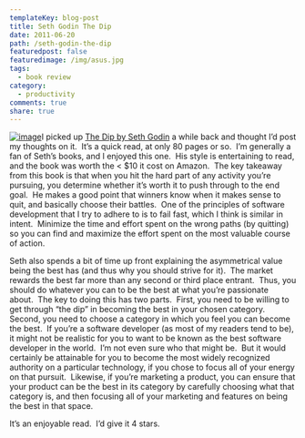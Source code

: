 ```yaml
---
templateKey: blog-post
title: Seth Godin The Dip
date: 2011-06-20
path: /seth-godin-the-dip
featuredpost: false
featuredimage: /img/asus.jpg
tags:
  - book review
category:
  - productivity
comments: true
share: true
---
```


[![image](/img/image_3_book.png "image")](http://t.co/T6Cw3Zz)I picked up [The Dip by Seth Godin](http://t.co/T6Cw3Zz) a while back and thought I’d post my thoughts on it.  It’s a quick read, at only 80 pages or so.  I’m generally a fan of Seth’s books, and I enjoyed this one.  His style is entertaining to read, and the book was worth the < $10 it cost on Amazon.  The key takeaway from this book is that when you hit the hard part of any activity you’re pursuing, you determine whether it’s worth it to push through to the end goal.  He makes a good point that winners know when it makes sense to quit, and basically choose their battles.  One of the principles of software development that I try to adhere to is to fail fast, which I think is similar in intent.  Minimize the time and effort spent on the wrong paths (by quitting) so you can find and maximize the effort spent on the most valuable course of action.

Seth also spends a bit of time up front explaining the asymmetrical value being the best has (and thus why you should strive for it).  The market rewards the best far more than any second or third place entrant.  Thus, you should do whatever you can to be the best at what you’re passionate about.  The key to doing this has two parts.  First, you need to be willing to get through “the dip” in becoming the best in your chosen category.  Second, you need to choose a category in which you feel you can become the best.  If you’re a software developer (as most of my readers tend to be), it might not be realistic for you to want to be known as the best software developer in the world.  I’m not even sure who that might be.  But it would certainly be attainable for you to become the most widely recognized authority on a particular technology, if you chose to focus all of your energy on that pursuit.  Likewise, if you’re marketing a product, you can ensure that your product can be the best in its category by carefully choosing what that category is, and then focusing all of your marketing and features on being the best in that space.

It’s an enjoyable read.  I’d give it 4 stars.
